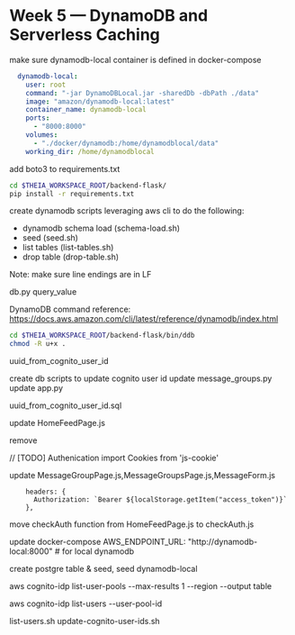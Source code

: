 # Week 5 — DynamoDB and Serverless Caching

make sure dynamodb-local container is defined in docker-compose

```yaml
  dynamodb-local:
    user: root
    command: "-jar DynamoDBLocal.jar -sharedDb -dbPath ./data"
    image: "amazon/dynamodb-local:latest"
    container_name: dynamodb-local
    ports:
      - "8000:8000"
    volumes:
      - "./docker/dynamodb:/home/dynamodblocal/data"
    working_dir: /home/dynamodblocal
```

add boto3 to requirements.txt

```sh
cd $THEIA_WORKSPACE_ROOT/backend-flask/
pip install -r requirements.txt
```

create dynamodb scripts leveraging aws cli to do the following:
- dynamodb schema load (schema-load.sh)
- seed (seed.sh)
- list tables (list-tables.sh)
- drop table (drop-table.sh)

Note: make sure line endings are in LF

db.py
query_value

DynamoDB command reference: https://docs.aws.amazon.com/cli/latest/reference/dynamodb/index.html

```sh
cd $THEIA_WORKSPACE_ROOT/backend-flask/bin/ddb
chmod -R u+x .
```

uuid_from_cognito_user_id

create db scripts to update cognito user id
update message_groups.py
update app.py

uuid_from_cognito_user_id.sql

update HomeFeedPage.js

remove

// [TODO] Authenication
import Cookies from 'js-cookie'


update MessageGroupPage.js,MessageGroupsPage.js,MessageForm.js

        headers: {
          Authorization: `Bearer ${localStorage.getItem("access_token")}`
        },

move checkAuth function from HomeFeedPage.js to checkAuth.js

update docker-compose
AWS_ENDPOINT_URL: "http://dynamodb-local:8000"  # for local dynamodb

create postgre table & seed, seed dynamodb-local


aws cognito-idp list-user-pools --max-results 1 --region <region> --output table

aws cognito-idp list-users --user-pool-id <user-pool-id>


list-users.sh
update-cognito-user-ids.sh